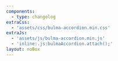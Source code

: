 ```yaml
---
components:
  - type: changelog
extraCss:
  - 'assets/css/bulma-accordion.min.css'
extraJs:
  - 'assets/js/bulma-accordion.min.js'
  - 'inline:.js:bulmaAccordion.attach();' 
layout: noBox
---
```


